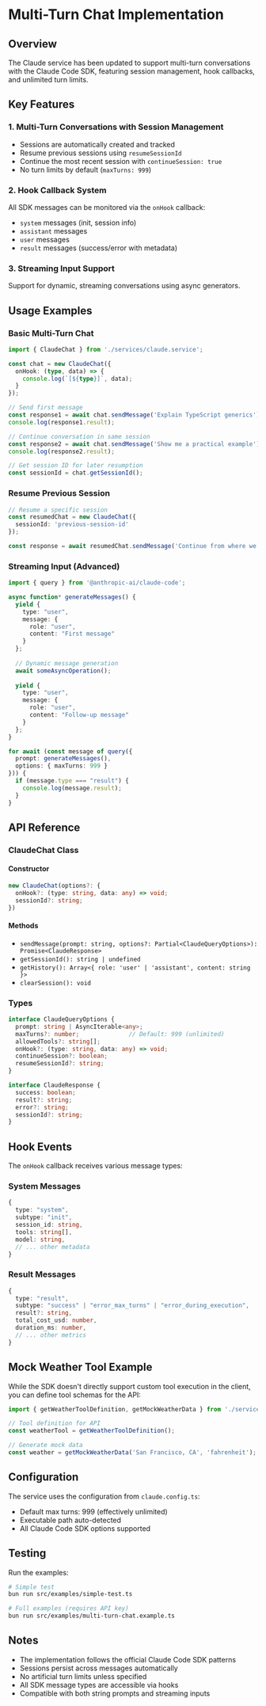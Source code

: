 # Multi-Turn Chat Implementation

## Overview
The Claude service has been updated to support multi-turn conversations with the Claude Code SDK, featuring session management, hook callbacks, and unlimited turn limits.

## Key Features

### 1. Multi-Turn Conversations with Session Management
- Sessions are automatically created and tracked
- Resume previous sessions using `resumeSessionId`
- Continue the most recent session with `continueSession: true`
- No turn limits by default (`maxTurns: 999`)

### 2. Hook Callback System
All SDK messages can be monitored via the `onHook` callback:
- `system` messages (init, session info)
- `assistant` messages
- `user` messages
- `result` messages (success/error with metadata)

### 3. Streaming Input Support
Support for dynamic, streaming conversations using async generators.

## Usage Examples

### Basic Multi-Turn Chat
```typescript
import { ClaudeChat } from './services/claude.service';

const chat = new ClaudeChat({
  onHook: (type, data) => {
    console.log(`[${type}]`, data);
  }
});

// Send first message
const response1 = await chat.sendMessage('Explain TypeScript generics');
console.log(response1.result);

// Continue conversation in same session
const response2 = await chat.sendMessage('Show me a practical example');
console.log(response2.result);

// Get session ID for later resumption
const sessionId = chat.getSessionId();
```

### Resume Previous Session
```typescript
// Resume a specific session
const resumedChat = new ClaudeChat({ 
  sessionId: 'previous-session-id' 
});

const response = await resumedChat.sendMessage('Continue from where we left off');
```

### Streaming Input (Advanced)
```typescript
import { query } from '@anthropic-ai/claude-code';

async function* generateMessages() {
  yield {
    type: "user",
    message: {
      role: "user",
      content: "First message"
    }
  };
  
  // Dynamic message generation
  await someAsyncOperation();
  
  yield {
    type: "user",
    message: {
      role: "user",
      content: "Follow-up message"
    }
  };
}

for await (const message of query({
  prompt: generateMessages(),
  options: { maxTurns: 999 }
})) {
  if (message.type === "result") {
    console.log(message.result);
  }
}
```

## API Reference

### ClaudeChat Class

#### Constructor
```typescript
new ClaudeChat(options?: {
  onHook?: (type: string, data: any) => void;
  sessionId?: string;
})
```

#### Methods
- `sendMessage(prompt: string, options?: Partial<ClaudeQueryOptions>): Promise<ClaudeResponse>`
- `getSessionId(): string | undefined`
- `getHistory(): Array<{ role: 'user' | 'assistant', content: string }>`
- `clearSession(): void`

### Types

```typescript
interface ClaudeQueryOptions {
  prompt: string | AsyncIterable<any>;
  maxTurns?: number;              // Default: 999 (unlimited)
  allowedTools?: string[];
  onHook?: (type: string, data: any) => void;
  continueSession?: boolean;
  resumeSessionId?: string;
}

interface ClaudeResponse {
  success: boolean;
  result?: string;
  error?: string;
  sessionId?: string;
}
```

## Hook Events

The `onHook` callback receives various message types:

### System Messages
```typescript
{
  type: "system",
  subtype: "init",
  session_id: string,
  tools: string[],
  model: string,
  // ... other metadata
}
```

### Result Messages
```typescript
{
  type: "result",
  subtype: "success" | "error_max_turns" | "error_during_execution",
  result?: string,
  total_cost_usd: number,
  duration_ms: number,
  // ... other metrics
}
```

## Mock Weather Tool Example

While the SDK doesn't directly support custom tool execution in the client, you can define tool schemas for the API:

```typescript
import { getWeatherToolDefinition, getMockWeatherData } from './services/claude.service';

// Tool definition for API
const weatherTool = getWeatherToolDefinition();

// Generate mock data
const weather = getMockWeatherData('San Francisco, CA', 'fahrenheit');
```

## Configuration

The service uses the configuration from `claude.config.ts`:
- Default max turns: 999 (effectively unlimited)
- Executable path auto-detected
- All Claude Code SDK options supported

## Testing

Run the examples:
```bash
# Simple test
bun run src/examples/simple-test.ts

# Full examples (requires API key)
bun run src/examples/multi-turn-chat.example.ts
```

## Notes

- The implementation follows the official Claude Code SDK patterns
- Sessions persist across messages automatically
- No artificial turn limits unless specified
- All SDK message types are accessible via hooks
- Compatible with both string prompts and streaming inputs